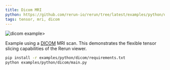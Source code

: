 ```yaml
---
title: Dicom MRI
python: https://github.com/rerun-io/rerun/tree/latest/examples/python/dicom/main.py
tags: tensor, mri, dicom
---
```


![dicom example>](https://static.rerun.io/86b90a1e2eeb1c6a43fc64b32c7e8b81183063fb_dicom1.png)

Example using a [DICOM](https://en.wikipedia.org/wiki/DICOM) MRI scan. This demonstrates the flexible tensor slicing capabilities of the Rerun viewer.

```bash
pip install -r examples/python/dicom/requirements.txt
python examples/python/dicom/main.py
```
